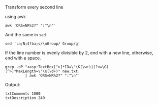 Transform every second line

using awk

    awk 'ORS=NR%2?" ":"\n"'

And the same in `sed`

    sed ':a;N;$!ba;s/\nGroup/ Group/g'

If the line number is evenly divisible by 2, end with a new line, otherwise, end with a space.

    grep -oP "<asp:TextBox[^>]*ID=\"\K(\w+)|(?<=\G)[^>]*MaxLength=\"\K(\d+)" new.txt
             | awk 'ORS=NR%2?" ":"\n"'

Output:

    txtComments 1000
    txtDescription 240
